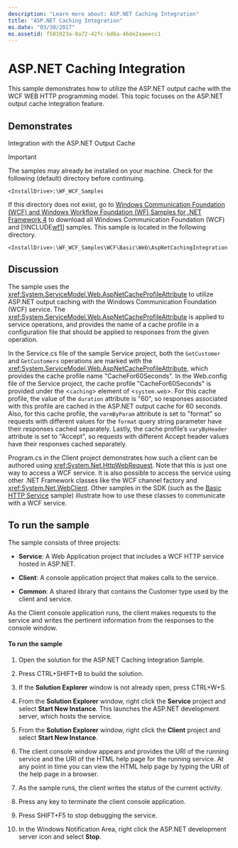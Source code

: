 ```yaml
---
description: "Learn more about: ASP.NET Caching Integration"
title: "ASP.NET Caching Integration"
ms.date: "03/30/2017"
ms.assetid: f581923a-8a72-42fc-bd6a-46de2aaeecc1
---
```

# ASP.NET Caching Integration

This sample demonstrates how to utilize the ASP.NET output cache with the WCF WEB HTTP programming model. This topic focuses on the ASP.NET output cache integration feature.

## Demonstrates

Integration with the ASP.NET Output Cache

> [!IMPORTANT]
> The samples may already be installed on your machine. Check for the following (default) directory before continuing.
>
> `<InstallDrive>:\WF_WCF_Samples`
>
> If this directory does not exist, go to [Windows Communication Foundation (WCF) and Windows Workflow Foundation (WF) Samples for .NET Framework 4](https://www.microsoft.com/download/details.aspx?id=21459) to download all Windows Communication Foundation (WCF) and [!INCLUDE[wf1](../../../../includes/wf1-md.md)] samples. This sample is located in the following directory.
>
> `<InstallDrive>:\WF_WCF_Samples\WCF\Basic\Web\AspNetCachingIntegration`

## Discussion

The sample uses the <xref:System.ServiceModel.Web.AspNetCacheProfileAttribute> to utilize ASP.NET output caching with the Windows Communication Foundation (WCF) service. The <xref:System.ServiceModel.Web.AspNetCacheProfileAttribute> is applied to service operations, and provides the name of a cache profile in a configuration file that should be applied to responses from the given operation.

In the Service.cs file of the sample Service project, both the `GetCustomer` and `GetCustomers` operations are marked with the <xref:System.ServiceModel.Web.AspNetCacheProfileAttribute>, which provides the cache profile name "CacheFor60Seconds". In the Web.config file of the Service project, the cache profile "CacheFor60Seconds" is provided under the <`caching`> element of <`system.web`>. For this cache profile, the value of the `duration` attribute is "60", so responses associated with this profile are cached in the ASP.NET output cache for 60 seconds. Also, for this cache profile, the `varmByParam` attribute is set to "format" so requests with different values for the `format` query string parameter have their responses cached separately. Lastly, the cache profile’s `varyByHeader` attribute is set to "Accept", so requests with different Accept header values have their responses cached separately.

Program.cs in the Client project demonstrates how such a client can be authored using <xref:System.Net.HttpWebRequest>. Note that this is just one way to access a WCF service. It is also possible to access the service using other .NET Framework classes like the WCF channel factory and <xref:System.Net.WebClient>. Other samples in the SDK (such as the [Basic HTTP Service](basic-http-service.md) sample) illustrate how to use these classes to communicate with a WCF service.

## To run the sample

The sample consists of three projects:

- **Service**: A Web Application project that includes a WCF HTTP service hosted in ASP.NET.

- **Client**: A console application project that makes calls to the service.

- **Common**: A shared library that contains the Customer type used by the client and service.

As the Client console application runs, the client makes requests to the service and writes the pertinent information from the responses to the console window.

#### To run the sample

1. Open the solution for the ASP.NET Caching Integration Sample.

2. Press CTRL+SHIFT+B to build the solution.

3. If the **Solution Explorer** window is not already open, press CTRL+W+S.

4. From the **Solution Explorer** window, right click the **Service** project and select **Start New Instance**. This launches the ASP.NET development server, which hosts the service.

5. From the **Solution Explorer** window, right click the **Client** project and select **Start New Instance**.

6. The client console window appears and provides the URI of the running service and the URI of the HTML help page for the running service. At any point in time you can view the HTML help page by typing the URI of the help page in a browser.

7. As the sample runs, the client writes the status of the current activity.

8. Press any key to terminate the client console application.

9. Press SHIFT+F5 to stop debugging the service.

10. In the Windows Notification Area, right click the ASP.NET development server icon and select **Stop**.
